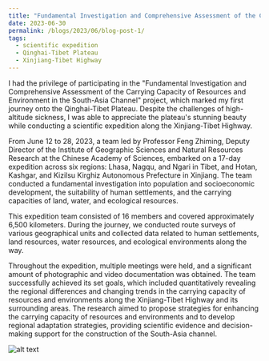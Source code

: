 ```yaml
---
title: "Fundamental Investigation and Comprehensive Assessment of the Carrying Capacity of Resources and Environment in the South-Asia Channel"
date: 2023-06-30
permalink: /blogs/2023/06/blog-post-1/
tags:
  - scientific expedition
  - Qinghai-Tibet Plateau
  - Xinjiang-Tibet Highway
---
```


I had the privilege of participating in the "Fundamental Investigation and Comprehensive Assessment of the Carrying Capacity of Resources and Environment in the South-Asia Channel" project, which marked my first journey onto the Qinghai-Tibet Plateau. Despite the challenges of high-altitude sickness, I was able to appreciate the plateau's stunning beauty while conducting a scientific expedition along the Xinjiang-Tibet Highway.

From June 12 to 28, 2023, a team led by Professor Feng Zhiming, Deputy Director of the Institute of Geographic Sciences and Natural Resources Research at the Chinese Academy of Sciences, embarked on a 17-day expedition across six regions: Lhasa, Nagqu, and Ngari in Tibet, and Hotan, Kashgar, and Kizilsu Kirghiz Autonomous Prefecture in Xinjiang. The team conducted a fundamental investigation into population and socioeconomic development, the suitability of human settlements, and the carrying capacities of land, water, and ecological resources.

This expedition team consisted of 16 members and covered approximately 6,500 kilometers. During the journey, we conducted route surveys of various geographical units and collected data related to human settlements, land resources, water resources, and ecological environments along the way.

Throughout the expedition, multiple meetings were held, and a significant amount of photographic and video documentation was obtained. The team successfully achieved its set goals, which included quantitatively revealing the regional differences and changing trends in the carrying capacity of resources and environments along the Xinjiang-Tibet Highway and its surrounding areas. The research aimed to propose strategies for enhancing the carrying capacity of resources and environments and to develop regional adaptation strategies, providing scientific evidence and decision-making support for the construction of the South-Asia channel.

![alt text](photo/b-1/photo.jpg)